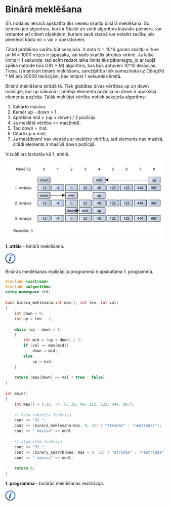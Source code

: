 # Binārā meklēšana

Šīs nodaļas ietvarā apskatīta tiks veselu skaitļu binārā meklēšana. Šo tehniku jeb algoritmu, kurš ir Skaldi un valdi algoritma klasisks piemērs, var izmantot arī citiem objektiem, kuriem savā starpā var noteikt secību jeb piemērot kādu no < vai > operatoriem.

Tātad problēma varētu būt sekojoša. Ir dota N = 10^6 garam skaitļu virkne un M = 1000 reizes ir jāpasaka, vai kāds skaitlis atrodas virknē. Ja laika limits ir 1 sekunde, tad acīm redzot laika limits tiks pārsniegts, jo ar rupjā spēka metode būs O(N * M) algoritms, kas būs aptuveni 10^10 iterācijas. Tiesa, izmantojot bināro meklēšanu, sarežģītība tiek samazināta uz O(log(N) * M) jeb 20000 iterācijām, kas ietilpst 1 sekundes limitā.

Binārā meklēšana strādā tā. Tiek glabātas divas vērtības up un down mainīgie, kur up sākumā ir pēdējā elementa pozīcija un down ir apakšējā elementa pozīcija. Tālāk meklējot vērtību notiek sekojošs algoritms:

1. Sakārto masīvu.
1. Kamēr up - down > 1.
1. Aprēķina mid = (up + down) / 2 pozīciju.
1. Ja meklētā vērtība >= mas[mid].
1. Tad down = mid.
1. Citādi up = mid;
1. Ja mas[down] nav vienāds ar meklēto vērtību, tad elements nav masīvā, citādi elements ir masīvā down pozīcijā.

Vizuāli tas izskatās kā 1. attēlā.

![Binārā meklēšana](/media/theory/binary_search.png)

**1. attēls** - binārā meklēšana.

<a href="http://en.wikipedia.org/wiki/Binary_search_algorithm" target="_blank">![Vairāk informācija](/media/theory/information.png)</a>

Binārās meklēšanas realizācija programmā ir apskatāma 1. programmā.

```cpp
#include <iostream>
#include <algorithm>
using namespace std;

bool binara_meklesana(int mas[], int len, int val)
{
    int down = 0;
    int up = len - 1;

    while (up - down > 1)
    {
        int mid = (up + down) / 2;
        if (val >= mas[mid])
            down = mid;
        else
            up = mid;
    }

    return (mas[down] == val ? true : false);
}

int main()
{
    int mas[] = {-12, -4, 0, 32, 40, 122, 123, 444, 987};

    // Paša rakstīta funkcija.
    cout << "32 ";
    cout << (binara_meklesana(mas, 9, 32) ? "atrodas" : "neatrodas");
    cout << " masiva" << endl;

    // algorithm funkcija.
    cout << "32 ";
    cout << (binary_search(mas, mas + 9, 32) ? "atrodas" : "neatrodas");
    cout << " masiva" << endl;

    return 0;
}
```

**1. programma** - binārās meklēšanas realizācija.

<a href="http://www.cplusplus.com/reference/algorithm/binary_search/" target="_blank">![Vairāk informācija](/media/theory/information.png)</a>